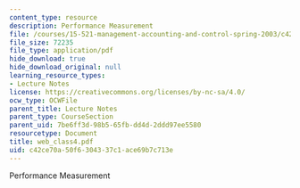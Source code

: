 ```yaml
---
content_type: resource
description: Performance Measurement
file: /courses/15-521-management-accounting-and-control-spring-2003/c42ce70a50f6304337c1ace69b7c713e_web_class4.pdf
file_size: 72235
file_type: application/pdf
hide_download: true
hide_download_original: null
learning_resource_types:
- Lecture Notes
license: https://creativecommons.org/licenses/by-nc-sa/4.0/
ocw_type: OCWFile
parent_title: Lecture Notes
parent_type: CourseSection
parent_uid: 7be6ff3d-98b5-65fb-dd4d-2ddd97ee5580
resourcetype: Document
title: web_class4.pdf
uid: c42ce70a-50f6-3043-37c1-ace69b7c713e
---
```

Performance Measurement